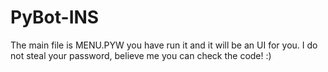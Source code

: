 # PyBot-INS
The main file is MENU.PYW you have run it and it will be an UI for you. I do not steal your password, believe me you can check the code! :)

